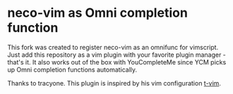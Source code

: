 # neco-vim as Omni completion function

This fork was created to register neco-vim as an omnifunc for vimscript. Just add this repository as a vim plugin with
your favorite plugin manager - that's it. It also works out of the box with YouCompleteMe since YCM picks up Omni
completion functions automatically.

Thanks to tracyone. This plugin is inspired by his vim configuration [t-vim](https://github.com/tracyone/t-vim).
